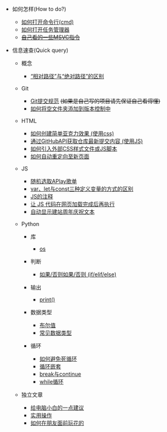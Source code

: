 - 如何怎样(How to do?)
  - [如何打开命令行(cmd)](https://duckduckstudio.github.io/yazicbs.github.io/Articles/Articles/Articles/如何怎样/如何打开命令提示符.html)
  - [如何打开任务管理器](https://duckduckstudio.github.io/yazicbs.github.io/Articles/如何怎样/如何打开任务管理器.html)
  - ~~[自己看的一些MSVC指令](https://duckduckstudio.github.io/yazicbs.github.io/Articles/Articles/如何怎样/MSVC部分指令)~~
            
- 信息速查(Quick query)
  - 概念
    - [“相对路径”与“绝对路径”的区别](https://duckduckstudio.github.io/yazicbs.github.io/Articles/Articles/信息速查/概念/“相对路径”与“绝对路径”的区别)

  - Git
    - [Git提交规范](https://duckduckstudio.github.io/yazicbs.github.io/Articles/Articles/信息速查/Git/Git提交规范) ~~(如果是自己写的项目请先保证自己看得懂)~~
    - [如何将空文件夹添加到版本控制中](https://duckduckstudio.github.io/yazicbs.github.io/Articles/Articles/信息速查/Git/跟踪空文件夹)

  - HTML
    - [如何创建简单亚克力效果 (使用css)](https://duckduckstudio.github.io/yazicbs.github.io/Articles/Articles/信息速查/html/如何创建简单亚克力效果)
    - [通过GitHubAPI获取仓库最新提交内容 (使用JS)](https://duckduckstudio.github.io/yazicbs.github.io/Articles/Articles/信息速查/html/通过GitHubAPI获取仓库最新提交内容)
    - [如何引入外部CSS样式文件或JS脚本](https://duckduckstudio.github.io/yazicbs.github.io/Articles/Articles/信息速查/html/如何引入外部css或js)
    - [如何自动重定向至新页面](https://duckduckstudio.github.io/yazicbs.github.io/Articles/Articles/信息速查/html/自动重定向)

  - JS
    - [随机选取APlay歌单](https://duckduckstudio.github.io/yazicbs.github.io/Articles/Articles/信息速查/JS/随机歌单)
    - [var、let与const三种定义变量的方式的区别](https://duckduckstudio.github.io/yazicbs.github.io/Articles/Articles/信息速查/JS/var、let与const)
    - [JS的注释](https://duckduckstudio.github.io/yazicbs.github.io/Articles/Articles/信息速查/JS/关于注释)
    - [让 JS 代码在网页加载完成后再执行](https://duckduckstudio.github.io/yazicbs.github.io/Articles/Articles/信息速查/JS/加载完成后再执行)
    - [自动显示建站周年庆祝文本](https://duckduckstudio.github.io/yazicbs.github.io/Articles/Articles/信息速查/JS/自动显示建站周年庆祝文本)

  - Python
    - 库
      - [os](https://duckduckstudio.github.io/yazicbs.github.io/Articles/Articles/信息速查/Python/库/os模块/index)

    - 判断
      - [如果/否则如果/否则 (if/elif/else)](https://duckduckstudio.github.io/yazicbs.github.io/Articles/Articles/信息速查/Python/判断/if_elif_else)

    - 输出
      - [print()](https://duckduckstudio.github.io/yazicbs.github.io/Articles/Articles/信息速查/Python/输出/print())

    - 数据类型
      - [布尔值](https://duckduckstudio.github.io/yazicbs.github.io/Articles/Articles/信息速查/Python/数据类型/布尔值)
      - [常见数据类型](https://duckduckstudio.github.io/yazicbs.github.io/Articles/Articles/信息速查/Python/数据类型/数据类型)

    - 循环
      - [如何避免死循环](https://duckduckstudio.github.io/yazicbs.github.io/Articles/Articles/信息速查/Python/循环/如何避免死循环)
      - [循环嵌套](https://duckduckstudio.github.io/yazicbs.github.io/Articles/Articles/信息速查/Python/循环/循环嵌套)
      - [break与continue](https://duckduckstudio.github.io/yazicbs.github.io/Articles/Articles/信息速查/Python/循环/break与continue)
      - [while循环](https://duckduckstudio.github.io/yazicbs.github.io/Articles/Articles/信息速查/Python/循环/while)

  - 独立文章
    - [给电脑小白的一点建议](https://duckduckstudio.github.io/yazicbs.github.io/Articles/Articles/给电脑小白的一点建议)
    - [实用操作](https://duckduckstudio.github.io/yazicbs.github.io/Articles/Articles/实用操作)
    - [如何在朋友面前玩花的](https://duckduckstudio.github.io/yazicbs.github.io/Articles/Articles/想玩花的可以看这篇)